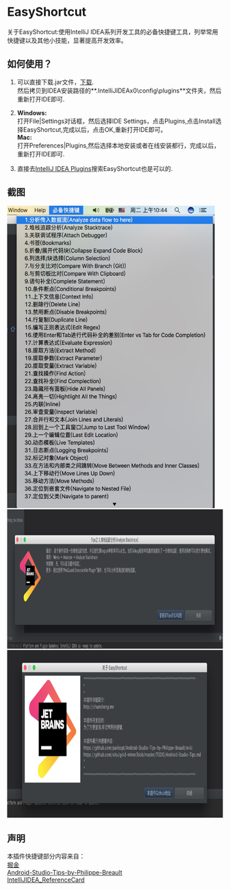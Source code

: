 # EasyShortcut

关于EasyShortcut:使用IntelliJ IDEA系列开发工具的必备快捷键工具，列举常用快捷键以及其他小技能，显著提高开发效率。

## 如何使用？

1. 可以直接下载.jar文件，[下载](https://github.com/hpu-spring87/EasyShortcut/blob/master/Shortcut/Shortcut.jar).<br/>
   然后拷贝到IDEA安装路径的**.IntelliJIDEAx0\config\plugins**文件夹，然后重新打开IDE即可.

2. **Windows:** <br/>打开File|Settings对话框，然后选择IDE Settings，点击Plugins,点击Install选择EasyShortcut,完成以后，点击OK,重新打开IDE即可。<br/>
**Mac:** <br/>
打开Preferences|Plugins,然后选择本地安装或者在线安装都行，完成以后，重新打开IDE即可.

3. 直接去[IntelliJ IDEA Plugins](https://plugins.jetbrains.com/?idea)搜索EasyShortcut也是可以的.

## 截图

<img src="/art/screen_1.png" width="485" height="705" />

<img src="/art/screen_2.png" width="1500" height="325" />

<img src="/art/screen_3.png" width="1470" height="391" />

## 声明

本插件快捷键部分内容来自：<br/>
[掘金](https://github.com/xitu/gold-miner/blob/master/TODO/Android-Studio-Tips.md)<br/>
[Android-Studio-Tips-by-Philippe-Breault](https://github.com/pavlospt/Android-Studio-Tips-by-Philippe-Breault/wiki)<br/>
[IntelliJIDEA_ReferenceCard](https://www.jetbrains.com/idea/docs/IntelliJIDEA_ReferenceCard_Mac.pdf)
